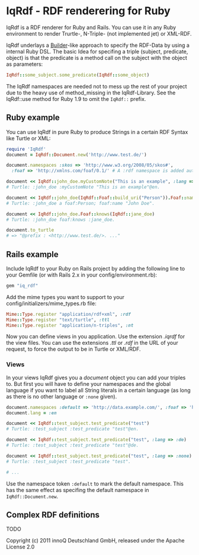 # IqRdf - RDF renderering for Ruby
IqRdf is a RDF renderer for Ruby and Rails. You can use it in any Ruby
environment to render Trurtle-, N-Triple- (not implemented jet) or XML-RDF.

IqRdf underlays a [Builder](http://builder.rubyforge.org/)-like approach to specify
the RDF-Data by using a internal Ruby DSL. The basic Idea for specifing a triple
(subject, predicate, object) is that the predicate is a method call on the
subject with the object as parameters:

```ruby
IqRdf::some_subject.some_predicate(IqRdf::some_object)
```

The IqRdf namespaces are needed not to mess up the rest of your project due to
the heavy use of method_missing in the IqRdf-Library. See the IqRdf::use method
for Ruby 1.9 to omit the `IqRdf::` prefix.

## Ruby example
You can use IqRdf in pure Ruby to produce Strings in a certain RDF Syntax like
Turtle or XML:

```ruby
require 'IqRdf'
document = IqRdf::Document.new('http://www.test.de/')

document.namespaces :skos => 'http://www.w3.org/2008/05/skos#',
  :foaf => 'http://xmlns.com/foaf/0.1/' # A :rdf namespace is added automatically

document << IqRdf::john_doe.myCustomNote("This is an example", :lang => :en) 
# Turtle: :john_doe :myCustomNote "This is an example"@en.

document << IqRdf::john_doe(IqRdf::Foaf::build_uri("Person")).Foaf::name("John Doe") 
# Turtle: :john_doe a foaf:Person; foaf:name "John Doe".

document << IqRdf::john_doe.Foaf::knows(IqRdf::jane_doe)
# Turtle: :john_doe foaf:knows :jane_doe.

document.to_turtle
# => "@prefix : <http://www.test.de/>. ..."
```

## Rails example
Include IqRdf to your Ruby on Rails project by adding the following line to your
Gemfile (or with Rails 2.x in your config/environment.rb):

```ruby
gem "iq_rdf"
```
  
Add the mime types you want to support to your config/initializers/mime_types.rb
file:

```ruby
Mime::Type.register "application/rdf+xml", :rdf
Mime::Type.register "text/turtle", :ttl
Mime::Type.register "application/n-triples", :nt
```
  
Now you can define views in you application. Use the extension *.iqrdf*
for the view files. You can use the extensions *.ttl* or
*.rdf* in the URL of your request, to force the output to be
in Turtle or XML/RDF.

### Views
In your views IqRdf gives you a *document* object you can add your triples
to. But first you will have to define your namespaces and the global language if
you want to label all String literals in a certain language (as long as there is
no other language or `:none` given).

```ruby
document.namespaces :default => 'http://data.example.com/', :foaf => 'http://xmlns.com/foaf/0.1/'
document.lang = :en

document << IqRdf::test_subject.test_predicate("test")
# Turtle: :test_subject :test_predicate "test"@en.

document << IqRdf::test_subject.test_predicate("test", :lang => :de)
# Turtle: :test_subject :test_predicate "test"@de.

document << IqRdf::test_subject.test_predicate("test", :lang => :none)
# Turtle: :test_subject :test_predicate "test".

# ...
```

Use the namespace token `:default` to mark the default namespace. This has the
same effect as specifing the default namespace in `IqRdf::Document.new`.

## Complex RDF definitions
TODO

Copyright (c) 2011 innoQ Deutschland GmbH, released under the Apache License 2.0
